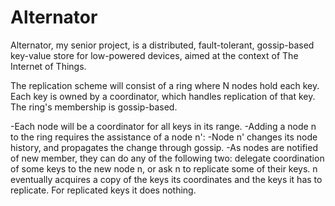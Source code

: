 # Alternator
Alternator, my senior project, is a distributed, fault-tolerant, gossip-based key-value store for low-powered devices, aimed at the context of The Internet of Things.

The replication scheme will consist of a ring where N nodes hold each key. Each key is owned by a coordinator, which handles replication of that key. The ring's membership is gossip-based.

-Each node will be a coordinator for all keys in its range.
-Adding a node n to the ring requires the assistance of a node n':
	-Node n' changes its node history, and propagates the change through gossip.
	-As nodes are notified of new member, they can do any of the following two: delegate coordination of some keys to the new node n, or ask n to replicate some of their keys. n eventually acquires a copy of the keys its coordinates and the keys it has to replicate. For replicated keys it does nothing.
